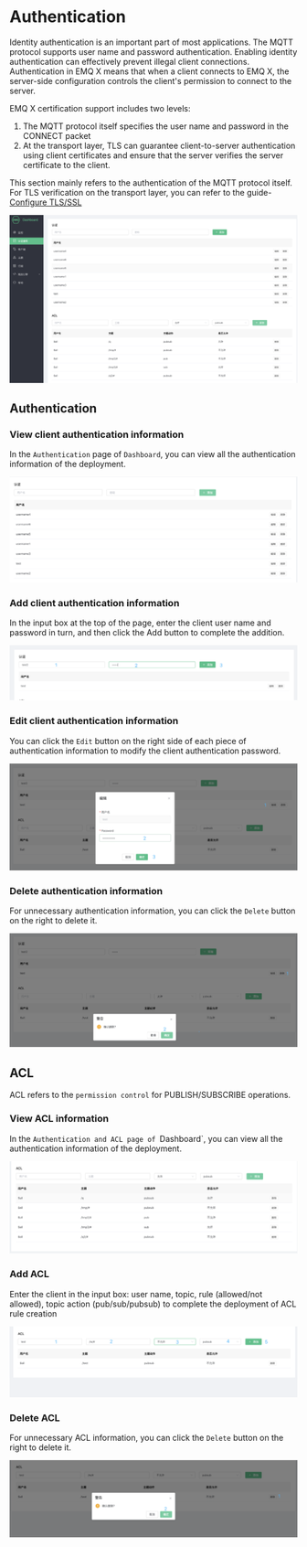 # Authentication

Identity authentication is an important part of most applications. The MQTT protocol supports user name and password authentication. Enabling identity authentication can effectively prevent illegal client connections. Authentication in EMQ X means that when a client connects to EMQ X, the server-side configuration controls the client's permission to connect to the server.

EMQ X certification support includes two levels:

1. The MQTT protocol itself specifies the user name and password in the CONNECT packet
2. At the transport layer, TLS can guarantee client-to-server authentication using client certificates and ensure that the server verifies the server certificate to the client.

This section mainly refers to the authentication of the MQTT protocol itself. For TLS verification on the transport layer, you can refer to the guide-[Configure TLS/SSL](../tls_ssl.md)

![添加认证信息](./_assets/users_acl.png)



## Authentication

### View client authentication information

In the `Authentication` page of `Dashboard`, you can view all the authentication information of the deployment.

![添加认证信息](./_assets/view_users.png)



### Add client authentication information

In the input box at the top of the page, enter the client user name and password in turn, and then click the Add button to complete the addition.

![添加认证信息](./_assets/add_users.png)



### Edit client authentication information

You can click the `Edit` button on the right side of each piece of authentication information to modify the client authentication password.

![修改认证信息](./_assets/update_users.png)



### Delete authentication information

For unnecessary authentication information, you can click the `Delete` button on the right to delete it.

![删除认证信息](./_assets/delete_users.png)



## ACL

ACL refers to the `permission control` for PUBLISH/SUBSCRIBE operations.

### View ACL information

In the `Authentication and ACL page of `Dashboard`, you can view all the authentication information of the deployment.

![删除认证信息](./_assets/view_acl.png)



### Add ACL

Enter the client in the input box: user name, topic, rule (allowed/not allowed), topic action (pub/sub/pubsub) to complete the deployment of ACL rule creation

![添加 ACL](./_assets/add_acl.png)



### Delete ACL 

For unnecessary ACL information, you can click the `Delete` button on the right to delete it.

![删除 ACL](./_assets/delete_acl.png)
